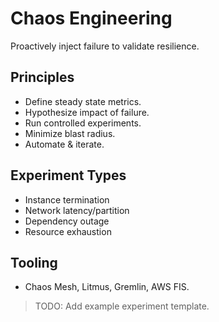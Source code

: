 # Chaos Engineering

Proactively inject failure to validate resilience.

## Principles
- Define steady state metrics.
- Hypothesize impact of failure.
- Run controlled experiments.
- Minimize blast radius.
- Automate & iterate.

## Experiment Types
- Instance termination
- Network latency/partition
- Dependency outage
- Resource exhaustion

## Tooling
- Chaos Mesh, Litmus, Gremlin, AWS FIS.

> TODO: Add example experiment template.

